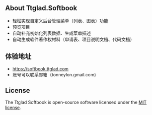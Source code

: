 
## About Ttglad.Softbook
- 轻松实现自定义后台管理菜单（列表、图表）功能
- 预览项目
- 自动补充初始化列表数据、生成菜单描述
- 自动生成软件著作权材料（申请表、项目说明文档、代码文档）

## 体验地址
- https://softbook.ttglad.com
- 账号可以联系邮箱（tonneylon.gmail.com)

## License

The Ttglad Softbook is open-source software licensed under the [MIT license](https://www.apache.org/licenses/LICENSE-2.0).
